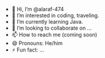 - 👋 Hi, I’m @alaraf-474
- 👀 I’m interested in coding, traveling.
- 🌱 I’m currently learning Java.
- 💞️ I’m looking to collaborate on ...
- 📫 How to reach me (coming soon)
- 😄 Pronouns: He/him
- ⚡ Fun fact: ...

<!---
alaraf-474/alaraf-474 is a ✨ special ✨ repository because its `README.md` (this file) appears on your GitHub profile.
You can click the Preview link to take a look at your changes.
--->
